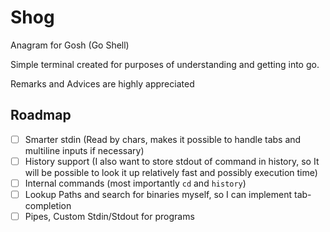 # Shog

Anagram for Gosh (Go Shell)

Simple terminal created for purposes of understanding and getting into go.

Remarks and Advices are highly appreciated

## Roadmap  
- [ ] Smarter stdin (Read by chars, makes it possible to handle tabs and multiline inputs if necessary)
- [ ] History support (I also want to store stdout of command in history, so It will be possible to look it up relatively fast and possibly execution time)
- [ ] Internal commands (most importantly `cd` and `history`)
- [ ] Lookup Paths and search for binaries myself, so I can implement tab-completion
- [ ] Pipes, Custom Stdin/Stdout for programs